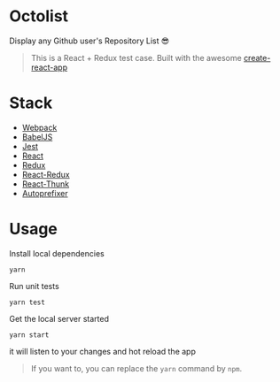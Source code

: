 # Octolist
Display any Github user's Repository List 😎

> This is a React + Redux test case.
> Built with the awesome [create-react-app](https://github.com/facebookincubator/create-react-app)

# Stack
- [Webpack](https://webpack.github.io/)
- [BabelJS](https://babeljs.io/)
- [Jest](https://facebook.github.io/jest/)
- [React](https://facebook.github.io/react/)
- [Redux](http://redux.js.org/)
- [React-Redux](http://redux.js.org/docs/basics/UsageWithReact.html)
- [React-Thunk](https://github.com/gaearon/redux-thunk)
- [Autoprefixer](https://github.com/postcss/autoprefixer)

# Usage

Install local dependencies
```
yarn
```

Run unit tests
```
yarn test
```

Get the local server started
```
yarn start
```
it will listen to your changes and hot reload the app

> If you want to, you can replace the `yarn` command by `npm`.
